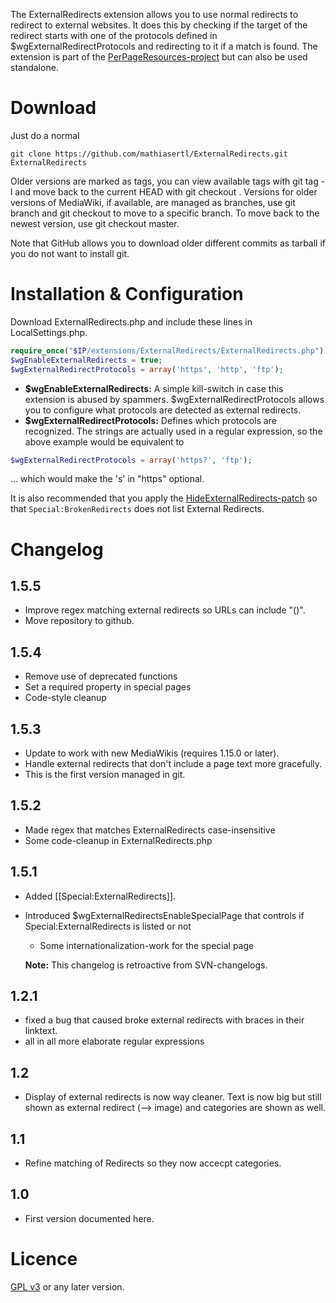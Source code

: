 The ExternalRedirects extension allows you to use normal redirects to redirect
to external websites. It does this by checking if the target of the redirect
starts with one of the protocols defined in $wgExternalRedirectProtocols and
redirecting to it if a match is found. The extension is part of the
[PerPageResources-project](https://fs.fsinf.at/wiki/PerPageResources) but can
also be used standalone.

Download 
========

Just do a normal

```
git clone https://github.com/mathiasertl/ExternalRedirects.git ExternalRedirects
```

Older versions are marked as tags, you can view available tags with git tag -l
and move back to the current HEAD with git checkout <tag-name>. Versions for
older versions of MediaWiki, if available, are managed as branches, use git
branch and git checkout <branch> to move to a specific branch. To move back to
the newest version, use git checkout master.

Note that GitHub allows you to download older different commits as tarball if
you do not want to install git. 

Installation & Configuration
============================

Download ExternalRedirects.php and include these lines in LocalSettings.php.
```php
require_once("$IP/extensions/ExternalRedirects/ExternalRedirects.php");
$wgEnableExternalRedirects = true;
$wgExternalRedirectProtocols = array('https', 'http', 'ftp');
```

* **$wgEnableExternalRedirects:** A simple kill-switch in case this extension is
abused by spammers. $wgExternalRedirectProtocols allows you to configure what
protocols are detected as external redirects.
* **$wgExternalRedirectProtocols:** Defines which protocols are recognized. The
strings are actually used in a regular expression, so the above example would
be equivalent to

```php
$wgExternalRedirectProtocols = array('https?', 'ftp');
```

... which would make the 's' in "https" optional.


It is also recommended that you apply the
[HideExternalRedirects-patch](https://fs.fsinf.at/wiki/HideExternalRedirects)
so that ```Special:BrokenRedirects``` does not list External Redirects.

Changelog
=========

1.5.5
-----
* Improve regex matching external redirects so URLs can include "()".
* Move repository to github.

1.5.4
-----
* Remove use of deprecated functions
* Set a required property in special pages
* Code-style cleanup

1.5.3
-----
* Update to work with new MediaWikis (requires 1.15.0 or later).
* Handle external redirects that don't include a page text more gracefully.
* This is the first version managed in git.

1.5.2
-----
* Made regex that matches ExternalRedirects case-insensitive
* Some code-cleanup in ExternalRedirects.php

1.5.1
-----
* Added [[Special:ExternalRedirects]]. 
* Introduced $wgExternalRedirectsEnableSpecialPage that controls if
  Special:ExternalRedirects is listed or not

  * Some internationalization-work for the special page

  **Note:** This changelog is retroactive from SVN-changelogs.

1.2.1
-----
* fixed a bug that caused broke external redirects with braces in their
linktext.
* all in all more elaborate regular expressions

1.2
---
* Display of external redirects is now way cleaner. Text is now big but still
shown as external redirect (--> image) and categories are shown as well.

1.1
---
* Refine matching of Redirects so they now accecpt categories.

1.0
---
* First version documented here.

Licence
=======

[GPL v3](http://www.gnu.org/licenses/gpl-3.0.html) or any later version. 

